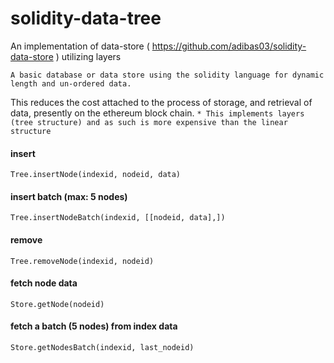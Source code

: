 # solidity-data-tree  
An implementation of data-store ( https://github.com/adibas03/solidity-data-store ) utilizing layers

`A basic database or data store using the solidity language for dynamic length and un-ordered data.`

This reduces the cost attached to the process of storage, and retrieval of data, presently on the ethereum block chain.
`* This implements layers (tree structure) and as such is more expensive than the linear structure`

#### insert  
`Tree.insertNode(indexid, nodeid, data)`

#### insert batch (max: 5 nodes)
`Tree.insertNodeBatch(indexid, [[nodeid, data],])`


#### remove
`Tree.removeNode(indexid, nodeid)`

#### fetch node data
`Store.getNode(nodeid)`

#### fetch a batch (5 nodes) from index data
`Store.getNodesBatch(indexid, last_nodeid)`
